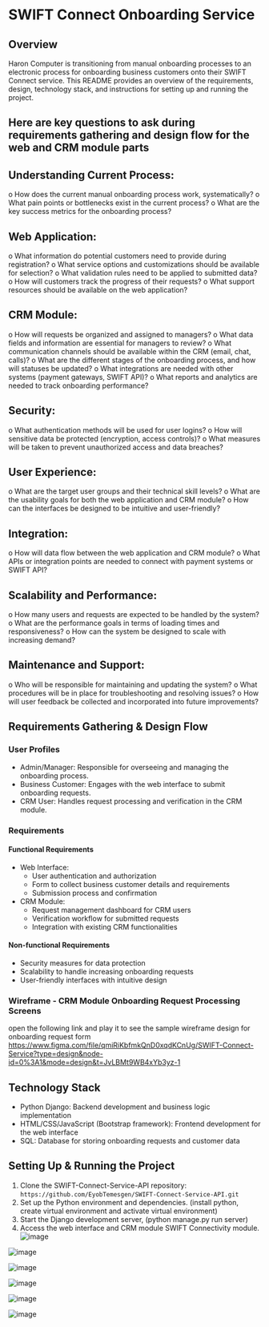 # SWIFT Connect Onboarding Service  

## Overview
Haron Computer is transitioning from manual onboarding processes to an electronic process for onboarding business customers onto their SWIFT Connect service. This README provides an overview of the requirements, design, technology stack, and instructions for setting up and running the project.
## Here are key questions to ask during requirements gathering and design flow for the web and CRM module parts
## Understanding Current Process:
o	How does the current manual onboarding process work, systematically?
o	What pain points or bottlenecks exist in the current process?
o	What are the key success metrics for the onboarding process?
## Web Application:
o	What information do potential customers need to provide during registration?
o	What service options and customizations should be available for selection?
o	What validation rules need to be applied to submitted data?
o	How will customers track the progress of their requests?
o	What support resources should be available on the web application?
## CRM Module:
o	How will requests be organized and assigned to managers?
o	What data fields and information are essential for managers to review?
o	What communication channels should be available within the CRM (email, chat, calls)?
o	What are the different stages of the onboarding process, and how will statuses be updated?
o	What integrations are needed with other systems (payment gateways, SWIFT API)?
o	What reports and analytics are needed to track onboarding performance?
## Security:
o	What authentication methods will be used for user logins?
o	How will sensitive data be protected (encryption, access controls)?
o	What measures will be taken to prevent unauthorized access and data breaches?
## User Experience:
o	What are the target user groups and their technical skill levels?
o	What are the usability goals for both the web application and CRM module?
o	How can the interfaces be designed to be intuitive and user-friendly?
## Integration:
o	How will data flow between the web application and CRM module?
o	What APIs or integration points are needed to connect with payment systems or SWIFT API?
## Scalability and Performance:
o	How many users and requests are expected to be handled by the system?
o	What are the performance goals in terms of loading times and responsiveness?
o	How can the system be designed to scale with increasing demand?
## Maintenance and Support:
o	Who will be responsible for maintaining and updating the system?
o	What procedures will be in place for troubleshooting and resolving issues?
o	How will user feedback be collected and incorporated into future improvements?

## Requirements Gathering & Design Flow

### User Profiles
- Admin/Manager: Responsible for overseeing and managing the onboarding process.
- Business Customer: Engages with the web interface to submit onboarding requests.
- CRM User: Handles request processing and verification in the CRM module.

### Requirements
#### Functional Requirements
- Web Interface:
  - User authentication and authorization
  - Form to collect business customer details and requirements
  - Submission process and confirmation
- CRM Module:
  - Request management dashboard for CRM users
  - Verification workflow for submitted requests
  - Integration with existing CRM functionalities

#### Non-functional Requirements
- Security measures for data protection
- Scalability to handle increasing onboarding requests
- User-friendly interfaces with intuitive design

### Wireframe - CRM Module Onboarding Request Processing Screens
 open the following link and play it to see the sample wireframe design for onboarding request form
https://www.figma.com/file/qmiRiKbfmkQnD0xqdKCnUg/SWIFT-Connect-Service?type=design&node-id=0%3A1&mode=design&t=JvLBMt9WB4xYb3yz-1

## Technology Stack
- Python Django: Backend development and business logic implementation
- HTML/CSS/JavaScript (Bootstrap framework): Frontend development for the web interface
- SQL: Database for storing onboarding requests and customer data

## Setting Up & Running the Project
1. Clone the SWIFT-Connect-Service-API repository: `https://github.com/EyobTemesgen/SWIFT-Connect-Service-API.git`
2. Set up the Python environment and dependencies. (install python, create virtual environment and activate virtual environment)
3. Start the Django development server, (python manage.py run server)
4. Access the web interface and CRM module SWIFT Connectivity module.
   ![image](https://github.com/EyobTemesgen/SWIFT-Connect-Service-web/assets/111111244/c638c60b-edcb-49d6-bf1d-3b68b0451ade)

![image](https://github.com/EyobTemesgen/SWIFT-Connect-Service-web/assets/111111244/825108fc-d349-4de4-ab13-df1f2b2ef71f)


![image](https://github.com/EyobTemesgen/SWIFT-Connect-Service-web/assets/111111244/f6ffe5b6-842f-42a5-a840-a8d3807e6f4b)

![image](https://github.com/EyobTemesgen/SWIFT-Connect-Service-web/assets/111111244/e3551fb3-2836-45fc-af5e-96996b7b5fbc)

![image](https://github.com/EyobTemesgen/SWIFT-Connect-Service-web/assets/111111244/6c158bc4-1622-4374-aa71-453cbdf61326)

![image](https://github.com/EyobTemesgen/SWIFT-Connect-Service-web/assets/111111244/3aaa4c24-710b-460d-8822-6dcd5b6c11a4)
